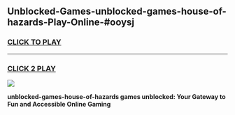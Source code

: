 
## Unblocked-Games-unblocked-games-house-of-hazards-Play-Online-#ooysj
<h3>
<a href="https://premium.freeplayer.one?title=unblocked-games-house-of-hazards&ref=27F">CLICK TO PLAY</a></h3>
<hr>

<h3>
<a href="https://premium.freeplayer.one?title=unblocked-games-house-of-hazards&ref=27F">CLICK 2 PLAY</a>
  
</h3>

<a href="https://premium.freeplayer.one?title=unblocked-games-house-of-hazards&ref=27F"><img src="https://clearcache.store/games.png"></a>


**unblocked-games-house-of-hazards games unblocked: Your Gateway to Fun and Accessible Online Gaming**
